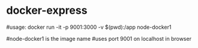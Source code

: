 # docker-express


#usage: docker run -it -p 9001:3000 -v $(pwd):/app node-docker1

#node-docker1 is the image name
#uses port 9001 on localhost in browser